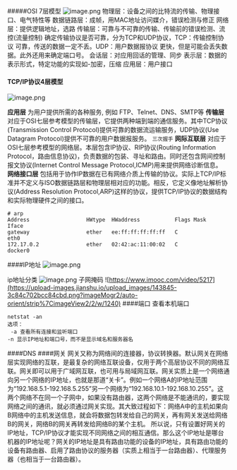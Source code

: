 #####OSI 7层模型
![image.png](https://upload-images.jianshu.io/upload_images/143845-1e2e7cbdb437eb7e.png?imageMogr2/auto-orient/strip%7CimageView2/2/w/1240)
物理层：设备之间的比特流的传输、物理接口、电气特性等 
数据链路层：成帧，用MAC地址访问媒介，错误检测与修正
网络层：提供逻辑地址，选路
传输层：可靠与不可靠的传输、传输前的错误检测、流控(流量控制)
确定传输协议是否可靠，分为TCP和UDP协议，TCP：传输控制协议 可靠，传送的数据一定不丢。UDP：用户数据报协议 更快，但是可能会丢失数据。此外还用来确定端口号。
会话层：对应用回话的管理、同步
表示层：数据的表示形式，特定功能的实现如-加密，压缩
应用层：用户接口
#### TCP/IP协议4层模型
![image.png](https://upload-images.jianshu.io/upload_images/143845-afd966403bf3ce85.png?imageMogr2/auto-orient/strip%7CimageView2/2/w/1240)

**应用层**
 为用户提供所需的各种服务, 例如 FTP、Telnet、DNS、SMTP等
**传输层**
对应于OSI七层参考模型的传输层，它提供两种端到端的通信服务。其中TCP协议(Transmission Control Protocol)提供可靠的数据流运输服务，UDP协议(Use Datagram Protocol)提供不可靠的用户数据报服务。
`三次握手`
**网际互联层**
对应于OSI七层参考模型的网络层。本层包含IP协议、RIP协议(Routing Information Protocol，路由信息协议)，负责数据的包装、寻址和路由。同时还包含网间控制报文协议(Internet Control Message Protocol,ICMP)用来提供网络诊断信息。
**网络接口层**
包括用于协作IP数据在已有网络介质上传输的协议。实际上TCP/IP标准并不定义与ISO数据链路层和物理层相对应的功能。相反，它定义像地址解析协议(Address Resolution Protocol,ARP)这样的协议，提供TCP/IP协议的数据结构和实际物理硬件之间的接口。
```
# arp
Address                  HWtype  HWaddress           Flags Mask            Iface
gateway                  ether   ee:ff:ff:ff:ff:ff   C                     eth0
172.17.0.2               ether   02:42:ac:11:00:02   C                     docker0
```
####IP地址
![image.png](https://upload-images.jianshu.io/upload_images/143845-e3432bffc0984fcb.png?imageMogr2/auto-orient/strip%7CimageView2/2/w/1240)

ip地址分类
![image.png](https://upload-images.jianshu.io/upload_images/143845-fda33e798fb8c342.png?imageMogr2/auto-orient/strip%7CimageView2/2/w/1240)
子网掩码
![https://www.imooc.com/video/5217](https://upload-images.jianshu.io/upload_images/143845-3c84c702bcc84cbd.png?imageMogr2/auto-orient/strip%7CimageView2/2/w/1240)
####端口
查看本机端口
```
netstat -an
选项：
 -a 查看所有连接和监听端口
-n 显示IP地址和端口号，而不是显示域名和服务器名
```
####DNS
####网关
网关又称为网络间的连接器，协议转换器。默认网关在网络层实现网络的互联，是最复杂的网络互联设备，仅用于两个高层协议不同的网络互联。网关即可以用于广域网互联，也可用与局域网互联。网关实质上是一个网络通向另一个网络的IP地址，也就是那道“关卡”。例如一个网络A的IP地址范围为“192.168.5.1-192.168.5.255”另一个网络为“192.168.10.1-192.168.10.255”。这两个网络不在同一个子网中，如果没有路由器，这两个网络是不能通讯的，要实现网络之间的通讯，就必须通过网关实现。其大致过程如下：网络A中的主机如果向B网络中的主机发送信息，就会将数据包转发给自己的网关，再有网关发送给网络B的网关，网络B的网关再转发给网络B的某个主机。
所以说，只有设置好网关的IP地址，TCP/IP协议才能实现不同网络之间的相互通信。那么这个IP地址是哪台机器的IP地址呢？网关的IP地址是具有路由功能的设备的IP地址，具有路由功能的设备有路由器、启用了路由协议的服务器（实质上相当于一台路由器）、代理服务器（也相当于一台路由器）。

